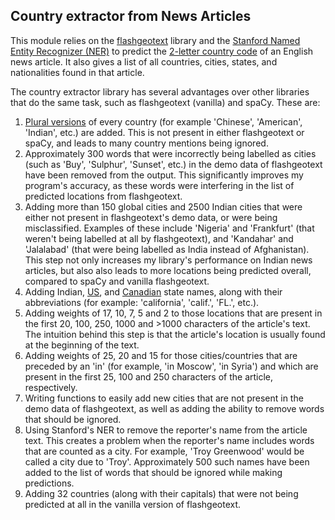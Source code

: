 ## Country extractor from News Articles

This module relies on the [flashgeotext](https://flashgeotext.iwpnd.pw/) library and the [Stanford Named Entity Recognizer (NER)](https://nlp.stanford.edu/software/CRF-NER.shtml) to predict the [2-letter country code](https://www.iban.com/country-codes) of an English news article. It also gives a list of all countries, cities, states, and nationalities found in that article.

The country extractor library has several advantages over other libraries that do the same task, such as flashgeotext (vanilla) and spaCy. These are:
1. [Plural versions](https://en.wikipedia.org/wiki/List_of_adjectival_and_demonymic_forms_for_countries_and_nations) of every country (for example 'Chinese', 'American', 'Indian', etc.) are added. This is not present in either flashgeotext or spaCy, and leads to many country mentions being ignored.
2. Approximately 300 words that were incorrectly being labelled as cities (such as 'Buy', 'Sulphur', 'Sunset', etc.) in the demo data of flashgeotext have been removed from the output. This significantly improves my program's accuracy, as these words were interfering in the list of predicted locations from flashgeotext.
3. Adding more than 150 global cities and 2500 Indian cities that were either not present in flashgeotext's demo data, or were being misclassified. Examples of these include 'Nigeria' and 'Frankfurt' (that weren't being labelled at all by flashgeotext), and 'Kandahar' and 'Jalalabad' (that were being labelled as India instead of Afghanistan). This step not only increases my library's performance on Indian news articles, but also also leads to more locations being predicted overall, compared to spaCy and vanilla flashgeotext.
4. Adding Indian, [US](https://www.ncbi.nlm.nih.gov/books/NBK7254/), and [Canadian](https://en.wikipedia.org/wiki/List_of_U.S._state_abbreviations) state names, along with their abbreviations (for example: 'california', 'calif.', 'FL.', etc.).
5. Adding weights of 17, 10, 7, 5 and 2 to those locations that are present in the first 20, 100, 250, 1000 and >1000 characters of the article's text. The intuition behind this step is that the article's location is usually found at the beginning of the text.
6. Adding weights of 25, 20 and 15 for those cities/countries that are preceded by an 'in' (for example, 'in Moscow', 'in Syria') and which are present in the first 25, 100 and 250 characters of the article, respectively.
7. Writing functions to easily add new cities that are not present in the demo data of flashgeotext, as well as adding the ability to remove words that should be ignored.
8. Using Stanford's NER to remove the reporter's name from the article text. This creates a problem when the reporter's name includes words that are counted as a city. For example, 'Troy Greenwood' would be called a city due to 'Troy'. Approximately 500 such names have been added to the list of words that should be ignored while making predictions.
9. Adding 32 countries (along with their capitals) that were not being predicted at all in the vanilla version of flashgeotext.
